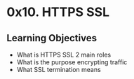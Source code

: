 # 0x10. HTTPS SSL

## Learning Objectives
* What is HTTPS SSL 2 main roles
* What is the purpose encrypting traffic
* What SSL termination means
